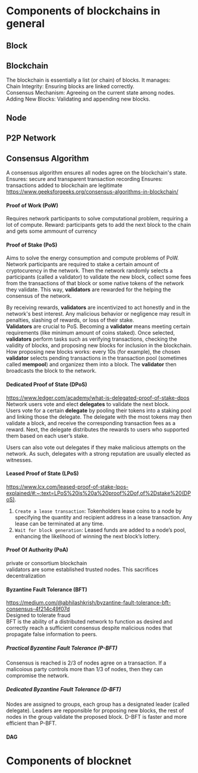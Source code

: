 # Components of blockchains in general  
## Block
## Blockchain
The blockchain is essentially a list (or chain) of blocks. It manages:  
Chain Integrity: Ensuring blocks are linked correctly.   
Consensus Mechanism: Agreeing on the current state among nodes.   
Adding New Blocks: Validating and appending new blocks.   
## Node
## P2P Network  
## Consensus Algorithm  
A consensus algorithm ensures all nodes agree on the blockchain's state.  
Ensures: secure and transparent transaction recording 
Ensures: transactions added to blockchain are legitimate
https://www.geeksforgeeks.org/consensus-algorithms-in-blockchain/  
#### Proof of Work (PoW)
Requires network participants to solve computational problem, requiring a lot of compute. Reward: participants gets to add the next block to the chain and gets some ammount of currency
#### Proof of Stake (PoS)
Aims to solve the energy consumption and compute problems of PoW.  
Network participants are required to stake a certain amount of cryptocurency in the network. Then the network randomly selects a participants (called a validator) to validate the new block, collect some fees from the transactions of that block or some native tokens of the network they validate. This way, **validators** are rewarded for the helping the consensus of the network.    

By receiving rewards, **validators** are incentivized to act honestly and in the network's best interest. Any malicious behavior or negligence may result in penalties, slashing of rewards, or loss of their stake.  
**Validators** are crucial to PoS. Becoming a **validator** means meeting certain requirements (like minimum amount of coins staked). Once selected, **validators** perform tasks such as verifying transactions, checking the validity of blocks, and proposing new blocks for inclusion in the blockchain.   
How proposing new blocks works: every 10s (for example), the chosen **validator** selects pending transactions in the transaction pool (sometimes called **mempool**) and organizez them into a block. The **validator** then broadcasts the block to the network.  


#### Dedicated Proof of State (DPoS)
https://www.ledger.com/academy/what-is-delegated-proof-of-stake-dpos  
Network users vote and elect **delegates** to validate the next block.  
Users vote for a certain **delegate** by pooling their tokens into a staking pool and linking those the delegate. The delegate with the most tokens may then validate a block, and receive the corresponding transaction fees as a reward. Next, the delegate distributes the rewards to users who supported them based on each user’s stake.  

Users can also vote out delegates if they make malicious attempts on the network. As such, delegates with a strong reputation are usually elected as witnesses.    
#### Leased Proof of State (LPoS)   
https://www.lcx.com/leased-proof-of-stake-lpos-explained/#:~:text=LPoS%20is%20a%20proof%2Dof,of%2Dstake%20(DPoS).    
1. `Create a lease transaction`: Tokenholders lease coins to a node by specifying the quantity and recipient address in a lease transaction. Any lease can be terminated at any time.  
2. `Wait for block generation`: Leased funds are added to a node’s pool, enhancing the likelihood of winning the next block’s lottery.  

#### Proof Of Authority (PoA)   
private or consortium blockchain  
validators are some established trusted nodes. This sacrifices decentralization   

#### Byzantine Fault Tolerance (BFT)
https://medium.com/@abhilashkrish/byzantine-fault-tolerance-bft-consensus-4f214c49f07d  
Designed to tolerate fraud    
BFT is the ability of a distributed network to function as desired and correctly reach a sufficient consensus despite malicious nodes that propagate false information to peers.  

##### Practical Byzantine Fault Tolerance (P-BFT)   
Consensus is reached is 2/3 of nodes agree on a transaction. If a malicoious party controls more than 1/3 of nodes, then they can compromise the network.  

##### Dedicated  Byzantine Fault Tolerance (D-BFT)  
Nodes are assigned to groups, each group has a designated leader (called delegate). Leaders are repponsible for proposing new blocks, the rest of nodes in the group validate the proposed block.
D-BFT is faster and more efficient than P-BFT.  

#### DAG 

# Components of blocknet  
